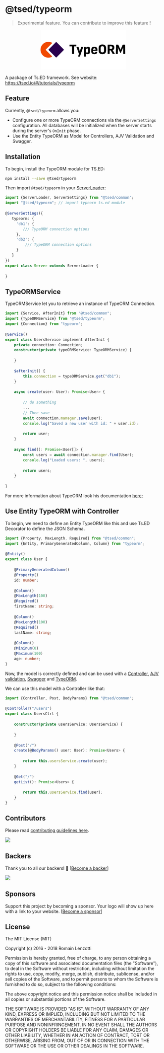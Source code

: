 # @tsed/typeorm

> Experimental feature. You can contribute to improve this feature !

<div align="center">
<a href="https://typeorm.io/">
<img src="https://github.com/typeorm/typeorm/raw/master/resources/logo_big.png" height="128">
</a>
</div>

A package of Ts.ED framework. See website: https://tsed.io/#/tutorials/typeorm

## Feature

Currently, `@tsed/typeorm` allows you:
 
- Configure one or more TypeORM connections via the `@ServerSettings` configuration. All databases will be initialized when the server starts during the server's `OnInit` phase.
- Use the Entity TypeORM as Model for Controllers, AJV Validation and Swagger.

## Installation

To begin, install the TypeORM module for TS.ED:
```bash
npm install --save @tsed/typeorm
```

Then import `@tsed/typeorm` in your [ServerLoader](/api/common/server/components/ServerLoader.md):

```typescript
import {ServerLoader, ServerSettings} from "@tsed/common";
import "@tsed/typeorm"; // import typeorm ts.ed module

@ServerSettings({
   typeorm: {
     'db1': {
        /// TypeORM connection options
     },
     'db2': {
         /// TypeORM connection options
     }
   }
})
export class Server extends ServerLoader {

}
```

## TypeORMService

TypeORMService let you to retrieve an instance of TypeORM Connection.

```typescript
import {Service, AfterInit} from "@tsed/common";
import {TypeORMService} from "@tsed/typeorm";
import {Connection} from "typeorm";

@Service()
export class UsersService implement AfterInit {
    private connection: Connection;
    constructor(private typeORMService: TypeORMService) {

    }

    $afterInit() {
        this.connection = typeORMService.get("db1");
    }

    async create(user: User): Promise<User> {

        // do something
        ...
        // Then save
        await connection.manager.save(user);
        console.log("Saved a new user with id: " + user.id);

        return user;
    }

    async find(): Promise<User[]> {
        const users = await connection.manager.find(User);
        console.log("Loaded users: ", users);

        return users;
    }

}
```

For more information about TypeORM look his documentation [here](https://github.com/typeorm/typeorm);

## Use Entity TypeORM with Controller

To begin, we need to define an Entity TypeORM like this and use Ts.ED Decorator to define the JSON Schema.

```typescript
import {Property, MaxLength, Required} from "@tsed/common";
import {Entity, PrimaryGeneratedColumn, Column} from "typeorm";

@Entity()
export class User {

    @PrimaryGeneratedColumn()
    @Property()
    id: number;

    @Column()
    @MaxLength(100)
    @Required()
    firstName: string;

    @Column()
    @MaxLength(100)
    @Required()
    lastName: string;

    @Column()
    @Mininum(0)
    @Maximum(100)
    age: number;
}
```

Now, the model is correctly defined and can be used with a [Controller](docs/controllers.md), [AJV validation](tutorials/ajv.md),
[Swagger](tutorials/swagger.md) and [TypeORM](https://github.com/typeorm/typeorm).

We can use this model with a Controller like that:

```typescript
import {Controller, Post, BodyParams} from "@tsed/common";

@Controller("/users")
export class UsersCtrl {

    constructor(private usersService: UsersService) {

    }

    @Post("/")
    create(@BodyParams() user: User): Promise<Users> {

        return this.usersService.create(user);
    }

    @Get("/")
    getList(): Promise<Users> {

        return this.usersService.find(user);
    }
}
```

## Contributors
Please read [contributing guidelines here](./CONTRIBUTING.md).

<a href="https://github.com/romakita/ts-express-decorators/graphs/contributors"><img src="https://opencollective.com/tsed/contributors.svg?width=890" /></a>


## Backers

Thank you to all our backers! 🙏 [[Become a backer](https://opencollective.com/tsed#backer)]

<a href="https://opencollective.com/tsed#backers" target="_blank"><img src="https://opencollective.com/tsed/backers.svg?width=890"></a>


## Sponsors

Support this project by becoming a sponsor. Your logo will show up here with a link to your website. [[Become a sponsor](https://opencollective.com/tsed#sponsor)]

## License

The MIT License (MIT)

Copyright (c) 2016 - 2018 Romain Lenzotti

Permission is hereby granted, free of charge, to any person obtaining a copy of this software and associated documentation files (the "Software"), to deal in the Software without restriction, including without limitation the rights to use, copy, modify, merge, publish, distribute, sublicense, and/or sell copies of the Software, and to permit persons to whom the Software is furnished to do so, subject to the following conditions:

The above copyright notice and this permission notice shall be included in all copies or substantial portions of the Software.

THE SOFTWARE IS PROVIDED "AS IS", WITHOUT WARRANTY OF ANY KIND, EXPRESS OR IMPLIED, INCLUDING BUT NOT LIMITED TO THE WARRANTIES OF MERCHANTABILITY, FITNESS FOR A PARTICULAR PURPOSE AND NONINFRINGEMENT. IN NO EVENT SHALL THE AUTHORS OR COPYRIGHT HOLDERS BE LIABLE FOR ANY CLAIM, DAMAGES OR OTHER LIABILITY, WHETHER IN AN ACTION OF CONTRACT, TORT OR OTHERWISE, ARISING FROM, OUT OF OR IN CONNECTION WITH THE SOFTWARE OR THE USE OR OTHER DEALINGS IN THE SOFTWARE.

